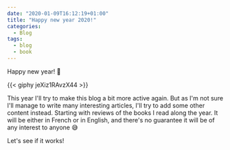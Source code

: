 ```yaml
---
date: "2020-01-09T16:12:19+01:00"
title: "Happy new year 2020!"
categories:
  - Blog
tags:
  - blog
  - book
---
```

Happy new year! 🎉

{{< giphy jeXiz1RAvzX44 >}}

This year I'll try to make this blog a bit more active again. But as I'm not sure I'll manage to write many interesting
articles, I'll try to add some other content instead. Starting with reviews of the books I read along the year. It will
be either in French or in English, and there's no guarantee it will be of any interest to anyone 😅

Let's see if it works!
